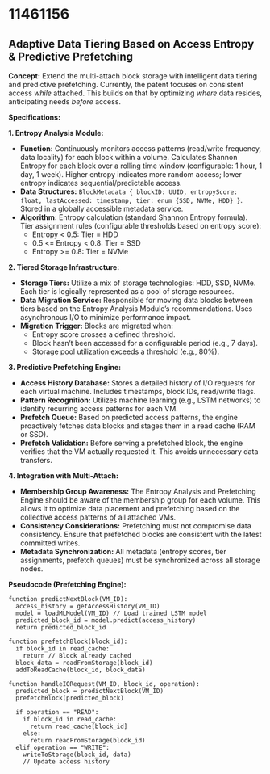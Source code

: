 # 11461156

## Adaptive Data Tiering Based on Access Entropy & Predictive Prefetching

**Concept:** Extend the multi-attach block storage with intelligent data tiering and predictive prefetching.  Currently, the patent focuses on consistent access *while* attached. This builds on that by optimizing *where* data resides, anticipating needs *before* access.

**Specifications:**

**1. Entropy Analysis Module:**

*   **Function:** Continuously monitors access patterns (read/write frequency, data locality) for each block within a volume. Calculates Shannon Entropy for each block over a rolling time window (configurable: 1 hour, 1 day, 1 week).  Higher entropy indicates more random access; lower entropy indicates sequential/predictable access.
*   **Data Structures:**  `BlockMetadata { blockID: UUID, entropyScore: float, lastAccessed: timestamp, tier: enum {SSD, NVMe, HDD} }`.  Stored in a globally accessible metadata service.
*   **Algorithm:**  Entropy calculation (standard Shannon Entropy formula).  Tier assignment rules (configurable thresholds based on entropy score):
    *   Entropy < 0.5: Tier = HDD
    *   0.5 <= Entropy < 0.8: Tier = SSD
    *   Entropy >= 0.8: Tier = NVMe

**2. Tiered Storage Infrastructure:**

*   **Storage Tiers:** Utilize a mix of storage technologies: HDD, SSD, NVMe.  Each tier is logically represented as a pool of storage resources.
*   **Data Migration Service:**  Responsible for moving data blocks between tiers based on the Entropy Analysis Module’s recommendations.  Uses asynchronous I/O to minimize performance impact.
*   **Migration Trigger:** Blocks are migrated when:
    *   Entropy score crosses a defined threshold.
    *   Block hasn’t been accessed for a configurable period (e.g., 7 days).
    *   Storage pool utilization exceeds a threshold (e.g., 80%).

**3. Predictive Prefetching Engine:**

*   **Access History Database:** Stores a detailed history of I/O requests for each virtual machine. Includes timestamps, block IDs, read/write flags.
*   **Pattern Recognition:**  Utilizes machine learning (e.g., LSTM networks) to identify recurring access patterns for each VM.
*   **Prefetch Queue:**  Based on predicted access patterns, the engine proactively fetches data blocks and stages them in a read cache (RAM or SSD).
*   **Prefetch Validation:** Before serving a prefetched block, the engine verifies that the VM actually requested it.  This avoids unnecessary data transfers.

**4.  Integration with Multi-Attach:**

*   **Membership Group Awareness:**  The Entropy Analysis and Prefetching Engine should be aware of the membership group for each volume. This allows it to optimize data placement and prefetching based on the collective access patterns of all attached VMs.
*   **Consistency Considerations:** Prefetching must not compromise data consistency.  Ensure that prefetched blocks are consistent with the latest committed writes.
*   **Metadata Synchronization:**  All metadata (entropy scores, tier assignments, prefetch queues) must be synchronized across all storage nodes.



**Pseudocode (Prefetching Engine):**

```
function predictNextBlock(VM_ID):
  access_history = getAccessHistory(VM_ID)
  model = loadMLModel(VM_ID) // Load trained LSTM model
  predicted_block_id = model.predict(access_history)
  return predicted_block_id

function prefetchBlock(block_id):
  if block_id in read_cache:
    return // Block already cached
  block_data = readFromStorage(block_id)
  addToReadCache(block_id, block_data)

function handleIORequest(VM_ID, block_id, operation):
  predicted_block = predictNextBlock(VM_ID)
  prefetchBlock(predicted_block)

  if operation == "READ":
    if block_id in read_cache:
      return read_cache[block_id]
    else:
      return readFromStorage(block_id)
  elif operation == "WRITE":
    writeToStorage(block_id, data)
    // Update access history
```